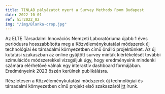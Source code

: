 ```yaml
---
title: TINLAB pályázatot nyert a Survey Methods Room Budapest 
date: 2022-10-01
ref: hir2022_02
img: "/img/Blanka-crop.jpg"
---
```



Az ELTE Társadalmi Innovációs Nemzeti Laboratóriuma újabb 1 éves periódusra hosszabbította meg a Közvéleménykutatási módszerek új technológiai és társadalmi környezetben című önálló projektünket. Az új kutatási szakaszban az online gyűjtött survey minták kiértékelését további szimulációs módszerekkel vizsgáljuk úgy, hogy eredményeink mindenki számára elérhetővé válnak egy interaktív dashboard formájában. Eredményeink 2023 őszén kerülnek publikálásra. 

Részletesen a Közvéleménykutatási módszerek új technológiai és társadalmi környezetben című projekt első szakaszáról [itt](/hu/projektek/tinlab1descr/) írunk.

